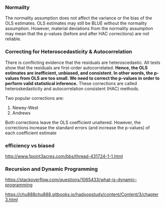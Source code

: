 
### Normailty
The normality assumption does not affect the variance or the bias of the OLS estimates. OLS estimates may still be BLUE without the normality assumption. However, material deviations from the normality assumption may mean that the p-values (before and after HAC corrections) are not reliable.


### Correcting for Heteroscedasticity & Autocorrelation
There is conflicting evidence that the residuals are heteroscedastic. All tests show that the residuals are first-order autocorrelated. **Hence, the OLS estimates are inefficient, unbiased, and consistent. In other words, the p-values from OLS are too small. We need to correct the p-values in order to perform valid statistical inference.** These corrections are called heteroskedasticity and autocorrelation consistent (HAC) methods.

Two popular corrections are:

1. Newey-West
2. Andrews

Both corrections leave the OLS coefficient unaltered. However, the corrections increase the standard errors (and increase the p-values) of each coefficient estimate

### efficiency vs biased




http://www.1point3acres.com/bbs/thread-431724-1-1.html


### Recursion and Dynamic Programming
https://stackoverflow.com/questions/1065433/what-is-dynamic-programming

https://chu888chu888.gitbooks.io/hadoopstudy/content/Content/3/chapter3.html

